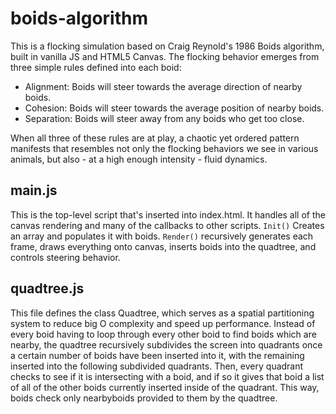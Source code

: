 # boids-algorithm
This is a flocking simulation based on Craig Reynold's 1986 Boids algorithm, built in vanilla JS and HTML5 Canvas.
The flocking behavior emerges from three simple rules defined into each boid:
* Alignment: Boids will steer towards the average direction of nearby boids.
* Cohesion: Boids will steer towards the average position of nearby boids.
* Separation: Boids will steer away from any boids who get too close. 

When all three of these rules are at play, a chaotic yet ordered pattern manifests that resembles not only the flocking behaviors we see in various animals, but also - at a high enough intensity - fluid dynamics.

## main.js
This is the top-level script that's inserted into index.html. It handles all of the canvas rendering and many of the callbacks to other scripts. 
`Init()` Creates an array and populates it with boids.
`Render()` recursively generates each frame, draws everything onto canvas, inserts boids into the quadtree, and controls steering behavior.

## quadtree.js
This file defines the class Quadtree, which serves as a spatial partitioning system to reduce big O complexity and speed up performance. Instead of every boid having to loop through every other boid to find boids which are nearby, the quadtree recursively subdivides the screen into quadrants once a certain number of boids have been inserted into it, with the remaining inserted into the following subdivided quadrants.
Then, every quadrant checks to see if it is intersecting with a boid, and if so it gives that boid a list of all of the other boids currently inserted inside of the quadrant. This way, boids check only nearbyboids provided to them by the quadtree.

